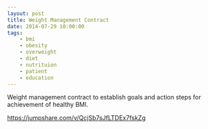 ```yaml
---
layout: post
title: Weight Management Contract
date: 2014-07-29 10:00:00
tags:
    - bmi
    - obesity
    - overweight
    - diet
    - nutrituion
    - patient
    - education
---
```


Weight management contract to establish goals and action steps for achievement of healthy BMI.  

<https://jumpshare.com/v/QcjSb7sJfLTDEx7fskZg>
